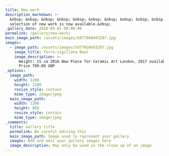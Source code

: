 ```yaml
---
title: New work
description_markdown: >-
  &nbsp; &nbsp; &nbsp; &nbsp; &nbsp; &nbsp; &nbsp; &nbsp; &nbsp; &nbsp; &nbsp; A
  selection of new work is now available.&nbsp;
_gallery_date: 2016-05-01 00:00:00
permalink: /gallery/new-work/
main_image_path: /assets/images/58776b0d43287.jpg
images:
  - image_path: /assets/images/58776b0d43287.jpg
    image_title: Terra-sigillata Bowl
    image_description: >-
      Height: 15 cm 2016 New Piece for Ceramic Art London, 2017 available now:
      Price 700.00 GBP
_options:
  image_path:
    width: 1200
    height: 1200
    resize_style: contain
    mime_type: image/jpeg
  main_image_path:
    width: 1200
    height: 800
    resize_style: contain
    mime_type: image/jpeg
_comments:
  title: Gallery title
  permalink: Be careful editing this
  main_image_path: Image used to represent your gallery
  images: Add and edit your gallery images here
  image_description: May only be used in the close up of an image
---
```

